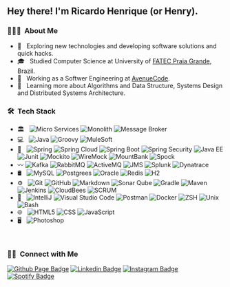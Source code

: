 <h2> Hey there! I'm Ricardo Henrique (or Henry).</h2>

<h3> 👨🏻‍💻 &nbsp;About Me </h3>

- 🤔 &nbsp; Exploring new technologies and developing software solutions and quick hacks.
- 🎓 &nbsp; Studied Computer Science at University of [FATEC Praia Grande](https://www.linkedin.com/school/centro-paula-souza---fatec-praia-grande/), Brazil.
- 💼 &nbsp; Working as a Softwer Engineering at [AvenueCode](https://www.linkedin.com/company/avenuecode/).
- 🌱 &nbsp; Learning more about Algorithms and Data Structure, Systems Design and Distributed Systems Architecture.

<h3> 🛠 &nbsp;Tech Stack</h3>

- 🏛️ &nbsp;
  ![Micro Services](https://img.shields.io/badge/-Micro%20Services-333333?style=fla&logoColor=007ACC)
  ![Monolith](https://img.shields.io/badge/-Monolith-333333?style=fla&logoColor=007ACC)
  ![Message Broker](https://img.shields.io/badge/-Message%20Brokers-333333?style=fla&logoColor=007ACC)
- 💻 &nbsp;
  ![Java](https://img.shields.io/badge/-Java-333333?style=flat&logo=Oracle&logoColor=fc172a)
  ![Groovy](https://img.shields.io/badge/-Groovy-333333?style=flat&logo=apachegroovy)
  ![MuleSoft](https://img.shields.io/badge/-Mule%20Soft-333333?style=flat&logo=mulesoft)
 - 🔗 &nbsp;
  ![Spring](https://img.shields.io/badge/-Spring-333333?style=flat&logo=spring)
  ![Spring Cloud](https://img.shields.io/badge/-Spring%20Cloud-333333?style=flat&logo=spring)
  ![Spring Boot](https://img.shields.io/badge/-Spring%20Boot-333333?style=flat&logo=springboot)
  ![Spring Security](https://img.shields.io/badge/-Spring%20Security-333333?style=flat&logo=springsecurity)
  ![Java EE](https://img.shields.io/badge/-Java%20EE-333333?style=flat)
  ![Junit](https://img.shields.io/badge/-JUnit-333333?style=flat&logo=junit5)
  ![Mockito](https://img.shields.io/badge/-Mockito-333333?style=fla&logoColor=007ACC)
  ![WireMock](https://img.shields.io/badge/-Wire%20Mock-333333?style=fla&logoColor=007ACC)
  ![MountBank](https://img.shields.io/badge/-Mount%20Bank-333333?style=fla&logoColor=007ACC)
  ![Spock](https://img.shields.io/badge/-Spock-333333?style=flat&logo=apachegroovy)
 - 〰️
  ![Kafka](https://img.shields.io/badge/-Kafka-333333?style=flat&logo=apachekafka)
  ![RabbitMQ](https://img.shields.io/badge/-RabbitMQ-333333?style=flat&logo=rabbitmq)
  ![ActiveMQ](https://img.shields.io/badge/-ActiveMQ-333333?style=flat)
  ![JMS](https://img.shields.io/badge/-JMS-333333?style=flat)
  ![Splunk](https://img.shields.io/badge/-Splunk-333333?style=flat&logo=splunk)
  ![Dynatrace](https://img.shields.io/badge/-Dynatrace-333333?style=flat&logo=dynatrace)
- 🛢 &nbsp;
  ![MySQL](https://img.shields.io/badge/-MySQL-333333?style=flat&logo=mysql)
  ![Postgrees](https://img.shields.io/badge/-Postgrees-333333?style=flat&logo=postgresql)
  ![Oracle](https://img.shields.io/badge/-Oracle-333333?style=flat&logo=oracle&logoColor=ff0015)
  ![Redis](https://img.shields.io/badge/-Redis-333333?style=flat&logo=redis&logoColor=#DC382D)
  ![H2](https://img.shields.io/badge/-H2-333333?style=flat&logoColor=#DC382D)
- ⚙️ &nbsp;
  ![Git](https://img.shields.io/badge/-Git-333333?style=flat&logo=git)
  ![GitHub](https://img.shields.io/badge/-GitHub-333333?style=flat&logo=github)
  ![Markdown](https://img.shields.io/badge/-Markdown-333333?style=flat&logo=markdown)
  ![Sonar Qube](https://img.shields.io/badge/-Sonar%20Qube-333333?style=flat&logo=sonarqube)
  ![Gradle](https://img.shields.io/badge/-Gradle-333333?style=flat&logo=gradle)
  ![Maven](https://img.shields.io/badge/-Apache%20Maven-333333?style=flat&logo=apachemaven)
  ![Jenkins](https://img.shields.io/badge/-Jenkins-333333?style=flat&logo=jenkins)
  ![CloudBees](https://img.shields.io/badge/-Jenkins-333333?style=flat&logo=cloudbees)
  ![SCRUM](https://img.shields.io/badge/-SCRUM-333333?style=flat&logo=scrumalliance)
- 🔧 &nbsp;
  ![IntelliJ](https://img.shields.io/badge/-IntelliJ-333333?style=flat&logo=intellijidea)
  ![Visual Studio Code](https://img.shields.io/badge/-Visual%20Studio%20Code-333333?style=flat&logo=visual-studio-code&logoColor=007ACC)
  ![Postman](https://img.shields.io/badge/-Postman-333333?style=flat&logo=postman)
  ![Docker](https://img.shields.io/badge/-Docker-333333?style=flat&logo=docker)
  ![ZSH](https://img.shields.io/badge/-ZSH-333333?style=flat&logo=gnubash)
  ![Unix](https://img.shields.io/badge/-Unix-333333?style=flat)
  ![Bash](https://img.shields.io/badge/-Bash-333333?style=flat)
- 🌐 &nbsp;
  ![HTML5](https://img.shields.io/badge/-HTML5-333333?style=flat&logo=HTML5)
  ![CSS](https://img.shields.io/badge/-CSS-333333?style=flat&logo=CSS3&logoColor=1572B6)
  ![JavaScript](https://img.shields.io/badge/-JavaScript-333333?style=flat&logo=javascript)
- 🖥 &nbsp;
  ![Photoshop](https://img.shields.io/badge/-Photoshop-333333?style=flat&logo=adobe-photoshop)
<br/>

<h3> 🤝🏻 &nbsp;Connect with Me </h3>

[![Github Page Badge](https://img.shields.io/badge/-Github_Page-000?style=flat-square&logo=Github&logoColor=white&link=https://github.com/rihck)](https://github.com/rihck)
[![Linkedin Badge](https://img.shields.io/badge/-LinkedIn-blue?style=flat-square&logo=Linkedin&logoColor=white&link=https://www.linkedin.com/in/rhenriquedev/?locale=en_US/)](https://www.linkedin.com/in/rhenriquedev/?locale=en_US)
[![Instagram Badge](https://img.shields.io/badge/-Instagram-c039a6?style=flat-square&labelColor=c039a6&logo=instagram&logoColor=white&link=https://instagram.com/rihck)](https://instagram.com/rihck)
[![Spotify Badge](https://img.shields.io/badge/-Spotify-1db954?style=flat-square&labelColor=1db954&logo=spotify&logoColor=white&link=https://open.spotify.com/user/rihkck)](https://open.spotify.com/user/rihkck) <em>

[comment]: <> (Icons used in img Shields: https://simpleicons.org/)
[comment]: <> (Github Emoji Picker: https://github-emoji-picker.rickstaa.dev/)
